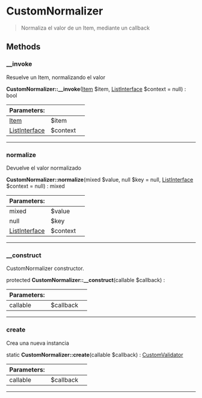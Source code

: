 
                                                                                                                                            
    
# CustomNormalizer


> Normaliza el valor de un Item, mediante un callback
>
> 








## Methods

### __invoke
Resuelve un Item, normalizando el valor


**CustomNormalizer::__invoke**([Item](../../../../Item.md) $item, [ListInterface](../../../../ListInterface.md) $context = null) : bool


|Parameters: | | |
| --- | --- | --- |
|[Item](../../../../Item.md) |$item |  |
|[ListInterface](../../../../ListInterface.md) |$context |  |

---


### normalize
Devuelve el valor normalizado


**CustomNormalizer::normalize**(mixed $value, null $key = null, [ListInterface](../../../../ListInterface.md) $context = null) : mixed


|Parameters: | | |
| --- | --- | --- |
|mixed |$value |  |
|null |$key | |mixed                           $key |
|[ListInterface](../../../../ListInterface.md) |$context |  |

---


### __construct
CustomNormalizer constructor.


protected **CustomNormalizer::__construct**(callable $callback) : 


|Parameters: | | |
| --- | --- | --- |
|callable |$callback |  |

---


### create
Crea una nueva instancia


static **CustomNormalizer::create**(callable $callback) : [CustomValidator](../../../../CustomValidator.md)


|Parameters: | | |
| --- | --- | --- |
|callable |$callback |  |

---


                                                                                                                                                                                                                                                                                                                                                                                                            
    
                                                                                                                                                                                                                                                                             
                